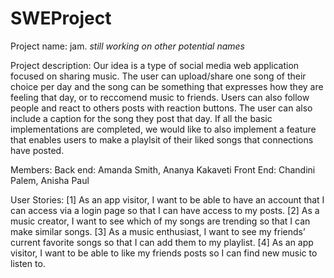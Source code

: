 # SWEProject

Project name: jam. 
*still working on other potential names*

Project description: 
 Our idea is a type of social media web application focused on sharing music.  The user can upload/share one song of their choice per day and the song can be something that expresses how they are feeling that day, or to reccomend music to friends. Users can also follow people and react to others posts with reaction buttons.  The user can also include a caption for the song they post that day. If all the basic implementations are completed, we would like to also implement a feature that enables users to make a playlsit of their liked songs that connections have posted. 

Members:
 Back end: Amanda Smith, Ananya Kakaveti
 Front End: Chandini Palem, Anisha Paul

User Stories: 
[1] As an app visitor, I want to be able to have an account that I can access via a login page so that I can have access to my posts.
[2] As a music creator, I want to see which of my songs are trending so that I can make similar songs.
[3] As a music enthusiast, I want to see my friends’ current favorite songs so that I can add them to my playlist. 
[4] As an app visitor, I want to be able to like my friends posts so I can find new music to listen to. 
